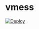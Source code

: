 # vmess

[![Deploy](https://www.herokucdn.com/deploy/button.png)](https://dashboard.heroku.com/new?template=https://github.com/Kennxc/vmess)
